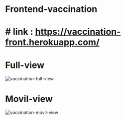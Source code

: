 # Frontend-vaccination
# # link : https://vaccination-front.herokuapp.com/

#   Full-view


![vaccination-full-view](https://user-images.githubusercontent.com/70924158/158253207-5f092225-41a6-4fce-83b1-d60f4ac630d3.png)

# Movil-view

![vaccination-movil-view](https://user-images.githubusercontent.com/70924158/158253281-ff7745c7-98da-4088-abe8-5945ef1233c9.png)
